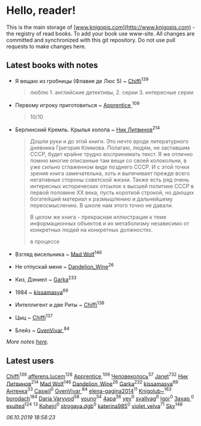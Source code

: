 # Hello, reader!
This is the main storage of [www.knigopis.com](http://www.knigopis.com) - the registry of read books.
To add your book use www-site. All changes are committed and synchronized with this git repository.
Do not use pull requests to make changes here.


## Latest books with notes
* Я вещаю из гробницы (Флавия де Люс 5) ~ [Chiffi](users/105/105831994080785626680-google)<sup>139</sup>
    > люблю 1. английские детективы, 2. серии 3. интересные серии

* Первому игроку приготовиться ~ [Apprentice ](users/528/52821952-vkontakte)<sup>109</sup>
    > 10/10

* Берлинский Кремль. Крылья холопа ~ [Ник Литвинов](users/241/241974816-vkontakte)<sup>214</sup>
    > Дошли руки и до этой книги. Это нечто вроде литературного дневника Григория Климова. Полагаю, людям, не заставшим СССР, будет крайне трудно воспринимать текст. Я же отлично помню многие описанные там вещи со своей колокольни, в уже сильно сглаженном виде позднего СССР. И с этой точки зрения книга замечательна, хоть и выпячивает прежде всего негативные стороны советской жизни. Также есть ряд очень интересных исторических отсылок к высшей политике СССР в первой половине XX века, пусть короткой строкой, но дающих богатейший материал к размышлению и дальнейшему переосмыслению. В школе нам этого точно не давали.
    > 
    > В целом же книга - прекрасная иллюстрация к теме информационных объектов и их метаболизму независимо от конкретных людей на конкретных должностях.
    > 
    > в процессе

* Взгляд висельника ~ [Mad Wolf](users/947/94738840-vkontakte)<sup>146</sup>

* Не отпускай меня ~ [Dandelion_Wine](users/586/58602788-vkontakte)<sup>26</sup>

* Киз, Дэниел ~ [Garka](users/115/115753719718250012620-google)<sup>233</sup>

* 1984 ~ [kissamasya](users/684/68439978-vkontakte)<sup>69</sup>

* Интеллигент и две Риты ~ [Chiffi](users/105/105831994080785626680-google)<sup>138</sup>

* Цыц ~ [Chiffi](users/105/105831994080785626680-google)<sup>137</sup>

* Блейз ~ [GvenVivar ](users/158/158266434925901-facebook)<sup>84</sup>


_More notes [here](latest_books_with_notes.md)._


## Latest users
[Chiffi](users/105/105831994080785626680-google)<sup>139</sup> 
[afferens.lucem](users/196/196071655-vkontakte)<sup>128</sup> 
[Apprentice ](users/528/52821952-vkontakte)<sup>109</sup> 
[Человеколось](users/174/17475979687188177329-mailru)<sup>57</sup> 
[Janet](users/108/108113656204404967440-google)<sup>732</sup> 
[Ник Литвинов](users/241/241974816-vkontakte)<sup>214</sup> 
[Mad Wolf](users/947/94738840-vkontakte)<sup>146</sup> 
[Dandelion_Wine](users/586/58602788-vkontakte)<sup>26</sup> 
[Garka](users/115/115753719718250012620-google)<sup>232</sup> 
[kissamasya](users/684/68439978-vkontakte)<sup>69</sup> 
[Антенка](users/118/118158645037334943900-google)<sup>33</sup> 
[Caswil](users/111/111613390096942262621-google)<sup>0</sup> 
[GvenVivar ](users/158/158266434925901-facebook)<sup>84</sup> 
[elena-gagina2014](users/208/208969292-yandex)<sup>11</sup> 
[Knigolub~](users/111/111878597279669641685-google)<sup>163</sup> 
[borodach](users/157/15706320-vkontakte)<sup>184</sup> 
[Daria Varyvod](users/829/829893410524253-facebook)<sup>58</sup> 
[youno](users/302/302928912-vkontakte)<sup>34</sup> 
[4apa](users/117/117392596378069249667-google)<sup>26</sup> 
[yey](users/179/179865892-vkontakte)<sup>0</sup> 
[svallvag](users/553/553243325-vkontakte)<sup>0</sup> 
[Igor](users/109/109595045545926097766-google)<sup>0</sup> 
[Захар ](users/332/332860507-vkontakte)<sup>0</sup> 
[exulted](users/100/100599204551896265722-google)<sup>124</sup> 
[](users/110/110931306939441771638-google)<sup>13</sup> 
[Kohejri](users/112/112602404891403617314-google)<sup>0</sup> 
[strogaya.dgb](users/424/424657047-yandex)<sup>0</sup> 
[katerina985](users/146/14637064-vkontakte)<sup>0</sup> 
[violet_velva](users/116/116961712580551399099-google)<sup>71</sup> 
[Sky](users/118/118049897850017649660-google)<sup>148</sup> 


_06.10.2019 18:58:23_
